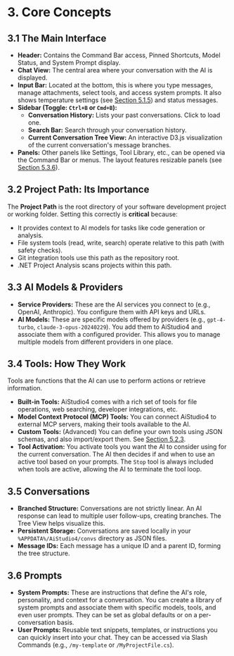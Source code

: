 ﻿# 3. Core Concepts

## 3.1 The Main Interface
*   **Header:** Contains the Command Bar access, Pinned Shortcuts, Model Status, and System Prompt display.
*   **Chat View:** The central area where your conversation with the AI is displayed.
*   **Input Bar:** Located at the bottom, this is where you type messages, manage attachments, select tools, and access system prompts. It also shows temperature settings (see [Section 5.1.5](05-key-features-in-detail.md#515-temperature-control)) and status messages.
*   **Sidebar (Toggle: `Ctrl+B` or `Cmd+B`):**
    *   **Conversation History:** Lists your past conversations. Click to load one.
    *   **Search Bar:** Search through your conversation history.
    *   **Current Conversation Tree View:** An interactive D3.js visualization of the current conversation's message branches.
*   **Panels:** Other panels like Settings, Tool Library, etc., can be opened via the Command Bar or menus. The layout features resizable panels (see [Section 5.3.6](05-key-features-in-detail.md#536-resizable-panels)).

## 3.2 Project Path: Its Importance
The **Project Path** is the root directory of your software development project or working folder. Setting this correctly is **critical** because:
*   It provides context to AI models for tasks like code generation or analysis.
*   File system tools (read, write, search) operate relative to this path (with safety checks).
*   Git integration tools use this path as the repository root.
*   .NET Project Analysis scans projects within this path.

## 3.3 AI Models & Providers
*   **Service Providers:** These are the AI services you connect to (e.g., OpenAI, Anthropic). You configure them with API keys and URLs.
*   **AI Models:** These are specific models offered by providers (e.g., `gpt-4-turbo`, `claude-3-opus-20240229`). You add them to AiStudio4 and associate them with a configured provider. This allows you to manage multiple models from different providers in one place.

## 3.4 Tools: How They Work
Tools are functions that the AI can use to perform actions or retrieve information.
*   **Built-in Tools:** AiStudio4 comes with a rich set of tools for file operations, web searching, developer integrations, etc.
*   **Model Context Protocol (MCP) Tools:** You can connect AiStudio4 to external MCP servers, making their tools available to the AI.
*   **Custom Tools:** (Advanced) You can define your own tools using JSON schemas, and also import/export them. See [Section 5.2.3](05-key-features-in-detail.md#523-creating-importing--exporting-custom-tools).
*   **Tool Activation:** You activate tools you want the AI to consider using for the current conversation. The AI then decides if and when to use an active tool based on your prompts. The `Stop` tool is always included when tools are active, allowing the AI to terminate the tool loop.

## 3.5 Conversations
*   **Branched Structure:** Conversations are not strictly linear. An AI response can lead to multiple user follow-ups, creating branches. The Tree View helps visualize this.
*   **Persistent Storage:** Conversations are saved locally in your `%APPDATA%/AiStudio4/convs` directory as JSON files.
*   **Message IDs:** Each message has a unique ID and a parent ID, forming the tree structure.

## 3.6 Prompts
*   **System Prompts:** These are instructions that define the AI's role, personality, and context for a conversation. You can create a library of system prompts and associate them with specific models, tools, and even user prompts. They can be set as global defaults or on a per-conversation basis.
*   **User Prompts:** Reusable text snippets, templates, or instructions you can quickly insert into your chat. They can be accessed via Slash Commands (e.g., `/my-template` or `/MyProjectFile.cs`).